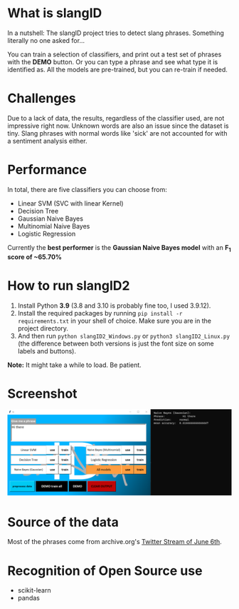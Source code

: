 # What is slangID

In a nutshell: The slangID project tries to detect slang phrases. Something literally no one asked for...

You can train a selection of classifiers, and print out a test set of phrases with the **DEMO** button.
Or you can type a phrase and see what type it is identified as. All the models are pre-trained, but you can re-train if needed.

# Challenges

Due to a lack of data, the results, regardless of the classifier used, are not impressive right now.
 Unknown words are also an issue since the dataset is tiny. Slang phrases with normal words like 'sick' are not accounted for with a sentiment analysis either.

# Performance
In total, there are five classifiers you can choose from:

* Linear SVM (SVC with linear Kernel)
* Decision Tree
* Gaussian Naive Bayes
* Multinomial Naive Bayes
* Logistic Regression

Currently the **best performer** is the **Gaussian Naive Bayes model** with an **F<sub>1</sub> score of ~65.70%**

# How to run slangID2

1. Install Python **3.9** (3.8 and 3.10 is probably fine too, I used 3.9.12).
2. Install the required packages by running `pip install -r requirements.txt` in your shell of choice. Make sure you are in the project directory.
3. And then run `python slangID2_Windows.py` or `python3 slangID2_Linux.py` (the difference between both versions is just the font size on some labels and buttons).

**Note:** It might take a while to load. Be patient.

# Screenshot

![slangID2.0](misc/slangID2.0v1.1_screenshot.png)

# Source of the data

Most of the phrases come from archive.org's [Twitter Stream of June 6th](https://archive.org/details/archiveteam-twitter-stream-2021-06).

# Recognition of Open Source use

* scikit-learn
* pandas
